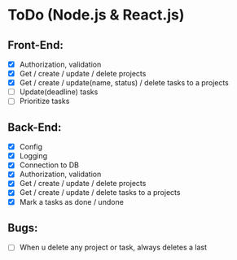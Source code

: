 # ToDo (Node.js & React.js)

## Front-End:
- [x] Authorization, validation
- [x] Get / create / update / delete projects
- [x] Get / create / update(name, status) / delete tasks to a projects
- [ ] Update(deadline) tasks
- [ ] Prioritize tasks

## Back-End:
- [x] Config
- [x] Logging
- [x] Connection to DB
- [x] Authorization, validation
- [x] Get / create / update / delete projects
- [x] Get / create / update / delete tasks to a projects
- [x] Mark a tasks as done / undone

## Bugs:
- [ ] When u delete any project or task, always deletes a last